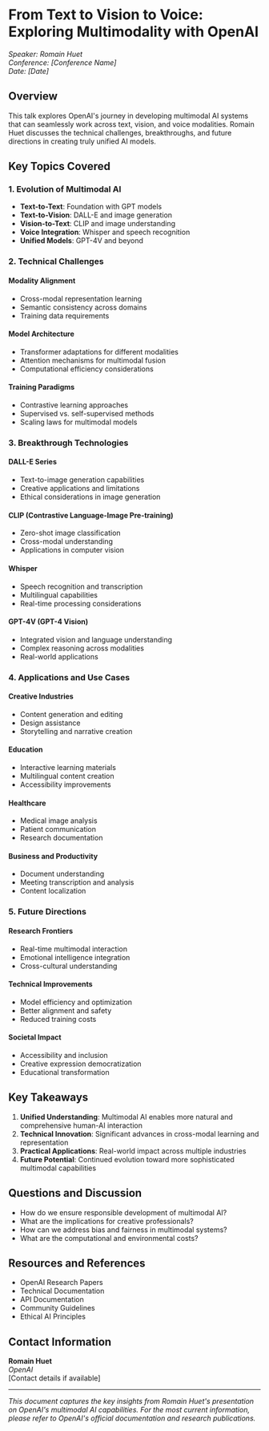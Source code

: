 # From Text to Vision to Voice: Exploring Multimodality with OpenAI

_Speaker: Romain Huet_  
_Conference: [Conference Name]_  
_Date: [Date]_

## Overview

This talk explores OpenAI's journey in developing multimodal AI systems that can seamlessly work across text, vision, and voice modalities. Romain Huet discusses the technical challenges, breakthroughs, and future directions in creating truly unified AI models.

## Key Topics Covered

### 1. Evolution of Multimodal AI

- **Text-to-Text**: Foundation with GPT models
- **Text-to-Vision**: DALL-E and image generation
- **Vision-to-Text**: CLIP and image understanding
- **Voice Integration**: Whisper and speech recognition
- **Unified Models**: GPT-4V and beyond

### 2. Technical Challenges

#### Modality Alignment

- Cross-modal representation learning
- Semantic consistency across domains
- Training data requirements

#### Model Architecture

- Transformer adaptations for different modalities
- Attention mechanisms for multimodal fusion
- Computational efficiency considerations

#### Training Paradigms

- Contrastive learning approaches
- Supervised vs. self-supervised methods
- Scaling laws for multimodal models

### 3. Breakthrough Technologies

#### DALL-E Series

- Text-to-image generation capabilities
- Creative applications and limitations
- Ethical considerations in image generation

#### CLIP (Contrastive Language-Image Pre-training)

- Zero-shot image classification
- Cross-modal understanding
- Applications in computer vision

#### Whisper

- Speech recognition and transcription
- Multilingual capabilities
- Real-time processing considerations

#### GPT-4V (GPT-4 Vision)

- Integrated vision and language understanding
- Complex reasoning across modalities
- Real-world applications

### 4. Applications and Use Cases

#### Creative Industries

- Content generation and editing
- Design assistance
- Storytelling and narrative creation

#### Education

- Interactive learning materials
- Multilingual content creation
- Accessibility improvements

#### Healthcare

- Medical image analysis
- Patient communication
- Research documentation

#### Business and Productivity

- Document understanding
- Meeting transcription and analysis
- Content localization

### 5. Future Directions

#### Research Frontiers

- Real-time multimodal interaction
- Emotional intelligence integration
- Cross-cultural understanding

#### Technical Improvements

- Model efficiency and optimization
- Better alignment and safety
- Reduced training costs

#### Societal Impact

- Accessibility and inclusion
- Creative expression democratization
- Educational transformation

## Key Takeaways

1. **Unified Understanding**: Multimodal AI enables more natural and comprehensive human-AI interaction
2. **Technical Innovation**: Significant advances in cross-modal learning and representation
3. **Practical Applications**: Real-world impact across multiple industries
4. **Future Potential**: Continued evolution toward more sophisticated multimodal capabilities

## Questions and Discussion

- How do we ensure responsible development of multimodal AI?
- What are the implications for creative professionals?
- How can we address bias and fairness in multimodal systems?
- What are the computational and environmental costs?

## Resources and References

- OpenAI Research Papers
- Technical Documentation
- API Documentation
- Community Guidelines
- Ethical AI Principles

## Contact Information

**Romain Huet**  
_OpenAI_  
[Contact details if available]

---

_This document captures the key insights from Romain Huet's presentation on OpenAI's multimodal AI capabilities. For the most current information, please refer to OpenAI's official documentation and research publications._
